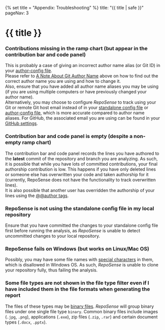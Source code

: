 {% set title = "Appendix: Troubleshooting" %}
<frontmatter>
  title: "{{ title | safe }}"
  pageNav: 3
</frontmatter>

<h1 class="display-4"><md>{{ title }}</md></h1>

<!-- ------------------------------------------------------------------------------------------------------ -->

### Contributions missing in the ramp chart (but appear in the contribution bar and code panel)

This is probably a case of giving an incorrect author name alias (or Git ID) in your [author-config file](./configFiles.md#author-config-csv).<br>
Please refer to [A Note About Git Author Name](./configFiles.md#a-note-about-git-author-name) above on how to find out the correct author name you are using and how to change it.<br>
Also, ensure that you have added all author name aliases you may be using (if you are using multiple computers or have previously changed your author name).<br>
Alternatively, you may choose to configure *RepoSense* to track using your Git or remote Git host email instead of in your [standalone config file](./configFiles.md#config-json-standalone-config-file) or [author-config file](./configFiles.md#author-config-csv), which is more accurate compared to author name aliases. For GitHub, the associated email you are using can be found in your [GitHub settings](https://github.com/settings/emails).


<!-- ------------------------------------------------------------------------------------------------------ -->

### Contribution bar and code panel is empty (despite a non-empty ramp chart)

The contribution bar and code panel records the lines you have authored to the **latest** commit of the repository and branch you are analyzing.  As such, it is possible that while you have lots of committed contributions, your final authorship contribution is low. This happens if you have only deleted lines or someone else has overwritten your code and taken authorship for it (currently, RepoSense does not have the functionality to track overwritten lines).<br>
It is also possible that another user has overridden the authorship of your lines using the [@@author tags](./usingAuthorTags.md#appendix-using-author-tags).

<!-- ------------------------------------------------------------------------------------------------------ -->

### RepoSense is not using the standalone config file in my local repository

Ensure that you have committed the changes to your standalone config file first before running the analysis, as *RepoSense* is unable to detect uncommitted changes to your local repository.

<!-- ------------------------------------------------------------------------------------------------------ -->

### RepoSense fails on Windows (but works on Linux/Mac OS)

Possibly, you may have some file names with [special characters](https://docs.microsoft.com/en-us/windows/desktop/FileIO/naming-a-file#naming-conventions) in them, which is disallowed in Windows OS. As such, *RepoSense* is unable to clone your repository fully, thus failing the analysis.

<!-- ------------------------------------------------------------------------------------------------------ -->

### Some file types are not shown in the file type filter even if I have included them in the file formats when generating the report

The files of these types may be [binary files](https://en.wikipedia.org/wiki/Binary_file). *RepoSense* will group binary files under one single file type `binary`. Common binary files include images (`.jpg`, `.png`), applications (`.exe`), zip files (`.zip`, `.rar`) and certain document types (`.docx`, `.pptx`).
